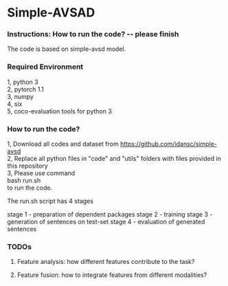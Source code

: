 # Simple-AVSAD

### Instructions: How to run the code? -- please finish

The code is based on simple-avsd model.

### Required Environment

1, python 3  
2, pytorch 1.1  
3, numpy  
4, six  
5, coco-evaluation tools for python 3  

### How to run the code?

1, Download all codes and dataset from https://github.com/idansc/simple-avsd  
2, Replace all python files in "code" and "utils" folders with files provided in this repository  
3, Please use command   
      bash run.sh  
  to run the code.  
  
The run.sh script has 4 stages

stage 1 - preparation of dependent packages
stage 2 - training
stage 3 - generation of sentences on test-set
stage 4 - evaluation of generated sentences

### TODOs

1. Feature analysis: how different features contribute to the task? 

2. Feature fusion: how to integrate features from different modalities?
